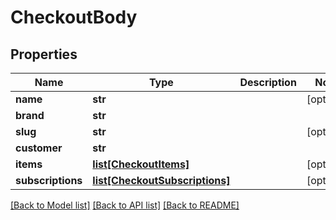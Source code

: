 # CheckoutBody

## Properties
Name | Type | Description | Notes
------------ | ------------- | ------------- | -------------
**name** | **str** |  | [optional] 
**brand** | **str** |  | 
**slug** | **str** |  | [optional] 
**customer** | **str** |  | 
**items** | [**list[CheckoutItems]**](CheckoutItems.md) |  | [optional] 
**subscriptions** | [**list[CheckoutSubscriptions]**](CheckoutSubscriptions.md) |  | [optional] 

[[Back to Model list]](../README.md#documentation-for-models) [[Back to API list]](../README.md#documentation-for-api-endpoints) [[Back to README]](../README.md)

